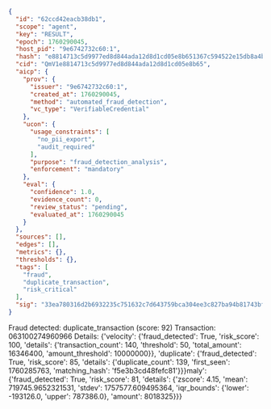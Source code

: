 ```json
{
  "id": "62ccd42eacb38db1",
  "scope": "agent",
  "key": "RESULT",
  "epoch": 1760290045,
  "host_pid": "9e6742732c60:1",
  "hash": "e8814713c5d9977ed8d844ada12d8d1cd05e8b651367c594522e15db8a4b7f53",
  "cid": "QmV1e8814713c5d9977ed8d844ada12d8d1cd05e8b65",
  "aicp": {
    "prov": {
      "issuer": "9e6742732c60:1",
      "created_at": 1760290045,
      "method": "automated_fraud_detection",
      "vc_type": "VerifiableCredential"
    },
    "ucon": {
      "usage_constraints": [
        "no_pii_export",
        "audit_required"
      ],
      "purpose": "fraud_detection_analysis",
      "enforcement": "mandatory"
    },
    "eval": {
      "confidence": 1.0,
      "evidence_count": 0,
      "review_status": "pending",
      "evaluated_at": 1760290045
    }
  },
  "sources": [],
  "edges": [],
  "metrics": {},
  "thresholds": {},
  "tags": [
    "fraud",
    "duplicate_transaction",
    "risk_critical"
  ],
  "sig": "33ea780316d2b6932235c751632c7d643759bca304ee3c827ba94b81743bf656"
}
```

Fraud detected: duplicate_transaction (score: 92)
Transaction: 063100274960966
Details: {'velocity': {'fraud_detected': True, 'risk_score': 100, 'details': {'transaction_count': 140, 'threshold': 50, 'total_amount': 16346400, 'amount_threshold': 10000000}}, 'duplicate': {'fraud_detected': True, 'risk_score': 85, 'details': {'duplicate_count': 139, 'first_seen': 1760285763, 'matching_hash': 'f5e3b3cd48fefc81'}}}maly': {'fraud_detected': True, 'risk_score': 81, 'details': {'zscore': 4.15, 'mean': 719745.9652321531, 'stdev': 1757577.609495364, 'iqr_bounds': {'lower': -193126.0, 'upper': 787386.0}, 'amount': 8018325}}}